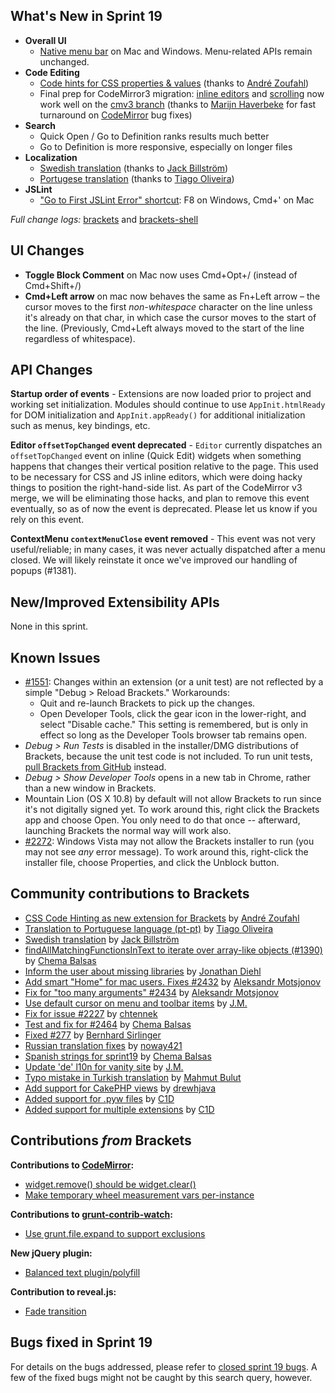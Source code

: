 What's New in Sprint 19
-----------------------
* **Overall UI**
    * [Native menu bar](https://trello.com/board/brackets/4f90a6d98f77505d7940ce88) on Mac and Windows. Menu-related APIs remain unchanged.
* **Code Editing**
    * [Code hints for CSS properties & values](https://github.com/adobe/brackets/pull/2492) (thanks to [André Zoufahl](https://github.com/zoufahl))
    * Final prep for CodeMirror3 migration: [inline editors](https://trello.com/card/2-codemirror-3-inline-editor-size-vertically/4f90a6d98f77505d7940ce88/651) and [scrolling](https://trello.com/card/3-codemirror-3-scrolling/4f90a6d98f77505d7940ce88/652) now work well on the [cmv3 branch](https://github.com/adobe/brackets/compare/master...cmv3) (thanks to [Marijn Haverbeke](https://github.com/marijnh) for fast turnaround on [CodeMirror](https://github.com/marijnh/CodeMirror) bug fixes)
* **Search**
    * Quick Open / Go to Definition ranks results much better
    * Go to Definition is more responsive, especially on longer files
* **Localization**
    * [Swedish translation](https://github.com/adobe/brackets/pull/2477) (thanks to [Jack Billström](https://github.com/jackbillstrom))
    * [Portugese translation](https://github.com/adobe/brackets/pull/2582) (thanks to [Tiago Oliveira](https://github.com/Tiagoliveira))
* **JSLint**
    * ["Go to First JSLint Error" shortcut](https://github.com/adobe/brackets/pull/2525): F8 on Windows, Cmd+' on Mac


_Full change logs:_ [brackets](https://github.com/adobe/brackets/compare/sprint-18...sprint-19#commits_bucket) and [brackets-shell](https://github.com/adobe/brackets-shell/compare/sprint-18...sprint-19#commits_bucket)


UI Changes
----------
* **Toggle Block Comment** on Mac now uses Cmd+Opt+/ (instead of Cmd+Shift+/)
* **Cmd+Left arrow** on mac now behaves the same as Fn+Left arrow &ndash; the cursor moves to the first _non-whitespace_ character on the line unless it's already on that char, in which case the cursor moves to the start of the line. (Previously, Cmd+Left always moved to the start of the line regardless of whitespace).


API Changes
-----------
**Startup order of events** - Extensions are now loaded prior to project and working set initialization. Modules should continue to use ``AppInit.htmlReady`` for DOM initialization and ``AppInit.appReady()`` for additional initialization such as menus, key bindings, etc.

**Editor `offsetTopChanged` event deprecated** - `Editor` currently dispatches an `offsetTopChanged` event on inline (Quick Edit) widgets when something happens that changes their vertical position relative to the page. This used to be necessary for CSS and JS inline editors, which were doing hacky things to position the right-hand-side list. As part of the CodeMirror v3 merge, we will be eliminating those hacks, and plan to remove this event eventually, so as of now the event is deprecated. Please let us know if you rely on this event.

**ContextMenu `contextMenuClose` event removed** - This event was not very useful/reliable; in many cases, it was never actually dispatched after a menu closed. We will likely reinstate it once we've improved our handling of popups (#1381).

New/Improved Extensibility APIs
-------------------------------
None in this sprint.

Known Issues
------------
* [#1551](https://github.com/adobe/brackets/issues/1551): Changes within an extension (or a unit test) are not reflected by a simple "Debug > Reload Brackets." Workarounds:
    * Quit and re-launch Brackets to pick up the changes.
    * Open Developer Tools, click the gear icon in the lower-right, and select "Disable cache." This setting is remembered, but is only in effect so long as the Developer Tools browser tab remains open.
* _Debug > Run Tests_ is disabled in the installer/DMG distributions of Brackets, because the unit test code is not included. To run unit tests, [pull Brackets from GitHub](https://github.com/adobe/brackets/wiki/How-to-Hack-on-Brackets#wiki-getcode) instead.
* _Debug > Show Developer Tools_ opens in a new tab in Chrome, rather than a new window in Brackets.
* Mountain Lion (OS X 10.8) by default will not allow Brackets to run since it's not digitally signed yet.  To work around this, right click the Brackets app and choose Open.  You only need to do that once -- afterward, launching Brackets the normal way will work also.
* [#2272](https://github.com/adobe/brackets/issues/2272): Windows Vista may not allow the Brackets installer to run (you may not see _any_ error message). To work around this, right-click the installer file, choose Properties, and click the Unblock button.


Community contributions to Brackets
-----------------------------------
* [CSS Code Hinting as new extension for Brackets](https://github.com/adobe/brackets/pull/2498) by [André Zoufahl](https://github.com/zoufahl)
* [Translation to Portuguese language (pt-pt)](https://github.com/adobe/brackets/pull/2582) by [Tiago Oliveira](https://github.com/Tiagoliveira)
* [Swedish translation](https://github.com/adobe/brackets/pull/2338) by [Jack Billström](https://github.com/jackbillstrom)
* [findAllMatchingFunctionsInText to iterate over array-like objects (#1390)](https://github.com/adobe/brackets/pull/2317) by [Chema Balsas](https://github.com/jbalsas)
* [Inform the user about missing libraries](https://github.com/adobe/brackets/pull/2440) by [Jonathan Diehl](https://github.com/jdiehl)
* [Add smart "Home" for mac users. Fixes #2432](https://github.com/adobe/brackets/pull/2483) by [Aleksandr Motsjonov](https://github.com/soswow)
* [Fix for "too many arguments" #2434](https://github.com/adobe/brackets/pull/2484) by [Aleksandr Motsjonov](https://github.com/soswow)
* [Use default cursor on menu and toolbar items](https://github.com/adobe/brackets/pull/2144) by [J.M.](https://github.com/mynetx)
* [Fix for issue #2227](https://github.com/adobe/brackets/pull/2446) by [chtennek](https://github.com/chtennek)
* [Test and fix for #2464](https://github.com/adobe/brackets/pull/2465) by [Chema Balsas](https://github.com/jbalsas)
* [Fixed #277](https://github.com/adobe/brackets/pull/2553) by [Bernhard Sirlinger](https://github.com/WebsiteDeveloper)
* [Russian translation fixes](https://github.com/adobe/brackets/pull/2437) by [noway421](https://github.com/noway421)
* [Spanish strings for sprint19](https://github.com/adobe/brackets/pull/2589) by [Chema Balsas](https://github.com/jbalsas)
* [Update 'de' l10n for vanity site](https://github.com/adobe/brackets/pull/2438) by [J.M.](https://github.com/mynetx)
* [Typo mistake in Turkish translation](https://github.com/adobe/brackets/pull/2460) by [Mahmut Bulut](https://github.com/vertexclique)
* [Add support for CakePHP views](https://github.com/adobe/brackets/pull/2430) by [drewhjava](https://github.com/drewhjava)
* [Added support for .pyw files](https://github.com/adobe/brackets/pull/2461) by [C1D](https://github.com/C1D)
* [Added support for multiple extensions](https://github.com/adobe/brackets/pull/2466) by [C1D](https://github.com/C1D)


Contributions _from_ Brackets
-----------------------------
**Contributions to [CodeMirror](https://github.com/marijnh/CodeMirror):**
* [widget.remove() should be widget.clear()](https://github.com/marijnh/CodeMirror/commit/db1b28207d5b8b799d7202cf47bb9ece1c0afb3c)
* [Make temporary wheel measurement vars per-instance](https://github.com/marijnh/CodeMirror/commit/ece10c7208da8f36001f3ff02a86d0bd6612c0bb)

**Contributions to [grunt-contrib-watch](https://github.com/gruntjs/grunt-contrib-watch):**
* [Use grunt.file.expand to support exclusions](https://github.com/gruntjs/grunt-contrib-watch/pull/30)

**New jQuery plugin:**
* [Balanced text plugin/polyfill](https://github.com/adobe-webplatform/balance-text)

**Contribution to reveal.js:**
* [Fade transition](https://github.com/hakimel/reveal.js/pull/301)

Bugs fixed in Sprint 19
-----------------------
For details on the bugs addressed, please refer to [closed sprint 19 bugs](https://github.com/adobe/brackets/issues?labels=&milestone=6&state=closed). A few of the fixed bugs might not be caught by this search query, however.